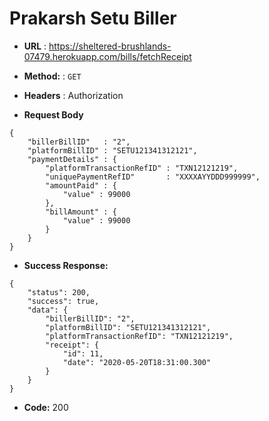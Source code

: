 # Prakarsh Setu Biller
* **URL** : https://sheltered-brushlands-07479.herokuapp.com/bills/fetchReceipt

* **Method:** : `GET`
* **Headers** : Authorization
  
*  **Request Body**
```
{
    "billerBillID"   : "2",
    "platformBillID" : "SETU121341312121",
    "paymentDetails" : {
        "platformTransactionRefID" : "TXN12121219",
        "uniquePaymentRefID"       : "XXXXAYYDDD999999",
        "amountPaid" : {
            "value" : 99000 
        },
        "billAmount" : {
            "value" : 99000
        }
    }
}
```  

  
* **Success Response:**
```
{
    "status": 200,
    "success": true,
    "data": {
        "billerBillID": "2",
        "platformBillID": "SETU121341312121",
        "platformTransactionRefID": "TXN12121219",
        "receipt": {
            "id": 11,
            "date": "2020-05-20T18:31:00.300"
        }
    }
}
```
  * **Code:** 200 
